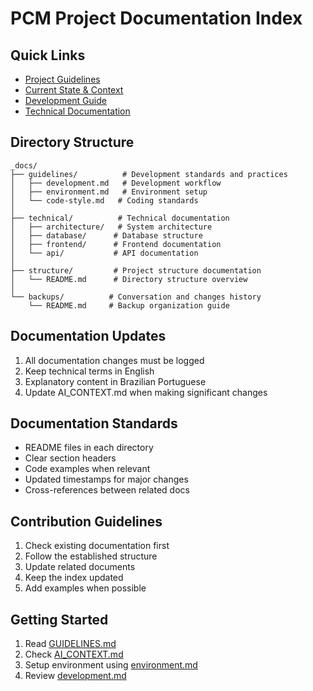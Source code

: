 # PCM Project Documentation Index

## Quick Links
- [Project Guidelines](../GUIDELINES.md)
- [Current State & Context](../AI_CONTEXT.md)
- [Development Guide](./guidelines/development.md)
- [Technical Documentation](./technical/README.md)

## Directory Structure
```
_docs/
├── guidelines/          # Development standards and practices
│   ├── development.md   # Development workflow
│   ├── environment.md   # Environment setup
│   └── code-style.md   # Coding standards
│
├── technical/          # Technical documentation
│   ├── architecture/   # System architecture
│   ├── database/      # Database structure
│   ├── frontend/      # Frontend documentation
│   └── api/           # API documentation
│
├── structure/         # Project structure documentation
│   └── README.md      # Directory structure overview
│
└── backups/          # Conversation and changes history
    └── README.md     # Backup organization guide
```

## Documentation Updates
1. All documentation changes must be logged
2. Keep technical terms in English
3. Explanatory content in Brazilian Portuguese
4. Update AI_CONTEXT.md when making significant changes

## Documentation Standards
- README files in each directory
- Clear section headers
- Code examples when relevant
- Updated timestamps for major changes
- Cross-references between related docs

## Contribution Guidelines
1. Check existing documentation first
2. Follow the established structure
3. Update related documents
4. Keep the index updated
5. Add examples when possible

## Getting Started
1. Read [GUIDELINES.md](../GUIDELINES.md)
2. Check [AI_CONTEXT.md](../AI_CONTEXT.md)
3. Setup environment using [environment.md](./guidelines/environment.md)
4. Review [development.md](./guidelines/development.md)
